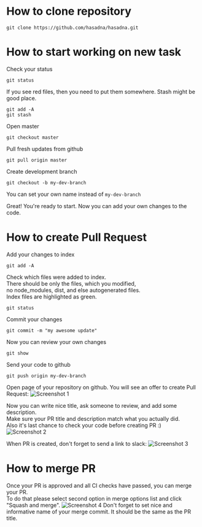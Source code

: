 # How to clone repository
```
git clone https://github.com/hasadna/hasadna.git
```

# How to start working on new task
Check your status
```
git status
```
If you see red files, then you need to put them somewhere. Stash might be good place.
```
git add -A
git stash
```
Open master
```
git checkout master
```
Pull fresh updates from github
```
git pull origin master
```
Create development branch
```
git checkout -b my-dev-branch
```
You can set your own name instead of `my-dev-branch`  

Great! You're ready to start. Now you can add your own changes to the code.

# How to create Pull Request
Add your changes to index
```
git add -A
```
Check which files were added to index.  
There should be only the files, which you modified,  
no node_modules, dist, and else autogenerated files.  
Index files are highlighted as green.
```
git status
```
Commit your changes
```
git commit -m "my awesome update"
```
Now you can review your own changes
```
git show
```
Send your code to github
```
git push origin my-dev-branch
```

Open page of your repository on github. You will see an offer to create Pull Request:
![Screenshot 1](https://i.imgur.com/ChTkwOt.png)

Now you can write nice title, ask someone to review, and add some description.  
Make sure your PR title and description match what you actually did.  
Also it's last chance to check your code before creating PR :)
![Screenshot 2](https://i.imgur.com/lIvipvz.png)

When PR is created, don't forget to send a link to slack:
![Screenshot 3](https://i.imgur.com/eA1zFQt.png)

# How to merge PR
Once your PR is approved and all CI checks have passed, you can merge your PR.  
To do that please select second option in merge options list and click "Squash and merge".
![Screenshot 4](https://i.imgur.com/Lne6GbI.png)
Don't forget to set nice and informative name of your merge commit. It should be the same as the PR title.

